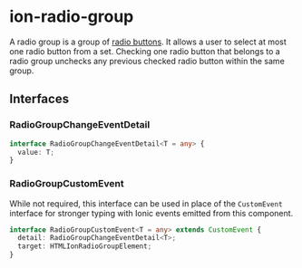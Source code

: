 # ion-radio-group

A radio group is a group of [radio buttons](../radio). It allows
a user to select at most one radio button from a set. Checking one radio
button that belongs to a radio group unchecks any previous checked
radio button within the same group.

## Interfaces

### RadioGroupChangeEventDetail

```typescript
interface RadioGroupChangeEventDetail<T = any> {
  value: T;
}
```

### RadioGroupCustomEvent

While not required, this interface can be used in place of the `CustomEvent` interface for stronger typing with Ionic events emitted from this component.

```typescript
interface RadioGroupCustomEvent<T = any> extends CustomEvent {
  detail: RadioGroupChangeEventDetail<T>;
  target: HTMLIonRadioGroupElement;
}
```
